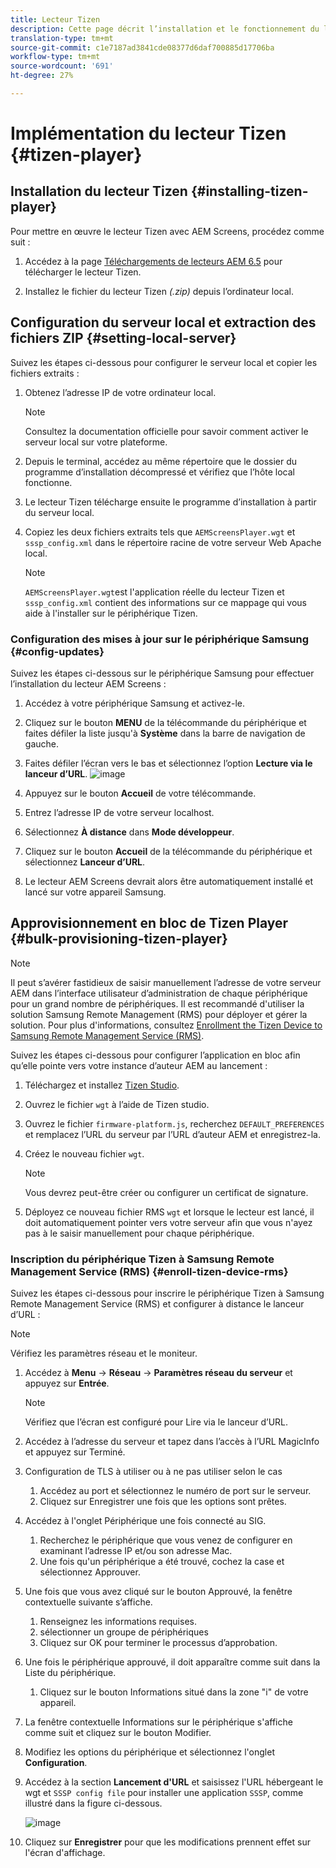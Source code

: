 ```yaml
---
title: Lecteur Tizen
description: Cette page décrit l’installation et le fonctionnement du lecteur Tizen.
translation-type: tm+mt
source-git-commit: c1e7187ad3841cde08377d6daf700885d17706ba
workflow-type: tm+mt
source-wordcount: '691'
ht-degree: 27%

---
```



# Implémentation du lecteur Tizen {#tizen-player}

## Installation du lecteur Tizen {#installing-tizen-player}

Pour mettre en œuvre le lecteur Tizen avec AEM Screens, procédez comme suit :

1. Accédez à la page [Téléchargements de lecteurs AEM 6.5](https://download.macromedia.com/screens/) pour télécharger le lecteur Tizen.

1. Installez le fichier du lecteur Tizen *(.zip)* depuis l’ordinateur local.

## Configuration du serveur local et extraction des fichiers ZIP {#setting-local-server}

Suivez les étapes ci-dessous pour configurer le serveur local et copier les fichiers extraits :

1. Obtenez l’adresse IP de votre ordinateur local.
   >[!NOTE]
   >Consultez la documentation officielle pour savoir comment activer le serveur local sur votre plateforme.

1. Depuis le terminal, accédez au même répertoire que le dossier du programme d’installation décompressé et vérifiez que l’hôte local fonctionne.

1. Le lecteur Tizen télécharge ensuite le programme d’installation à partir du serveur local.

1. Copiez les deux fichiers extraits tels que `AEMScreensPlayer.wgt` et `sssp_config.xml` dans le répertoire racine de votre serveur Web Apache local.

   >[!NOTE]
   >`AEMScreensPlayer.wgt`est l&#39;application réelle du lecteur Tizen et `sssp_config.xml` contient des informations sur ce mappage qui vous aide à l&#39;installer sur le périphérique Tizen.

### Configuration des mises à jour sur le périphérique Samsung {#config-updates}

Suivez les étapes ci-dessous sur le périphérique Samsung pour effectuer l’installation du lecteur AEM Screens :

1. Accédez à votre périphérique Samsung et activez-le.

1. Cliquez sur le bouton **MENU** de la télécommande du périphérique et faites défiler la liste jusqu&#39;à **Système** dans la barre de navigation de gauche.

1. Faites défiler l’écran vers le bas et sélectionnez l’option **Lecture via le lanceur d’URL**.
   ![image](/help/user-guide/assets/tizen/url-launcher.png)

1. Appuyez sur le bouton **Accueil** de votre télécommande.

1. Entrez l’adresse IP de votre serveur localhost.

1. Sélectionnez **À distance** dans **Mode développeur**.

1. Cliquez sur le bouton **Accueil** de la télécommande du périphérique et sélectionnez **Lanceur d’URL**.

1. Le lecteur AEM Screens devrait alors être automatiquement installé et lancé sur votre appareil Samsung.

## Approvisionnement en bloc de Tizen Player {#bulk-provisioning-tizen-player}

>[!NOTE]
>Il peut s’avérer fastidieux de saisir manuellement l’adresse de votre serveur AEM dans l’interface utilisateur d’administration de chaque périphérique pour un grand nombre de périphériques. Il est recommandé d&#39;utiliser la solution Samsung Remote Management (RMS) pour déployer et gérer la solution. Pour plus d&#39;informations, consultez [Enrollment the Tizen Device to Samsung Remote Management Service (RMS)](#enroll-tizen-device-rm).

Suivez les étapes ci-dessous pour configurer l’application en bloc afin qu’elle pointe vers votre instance d’auteur AEM au lancement :

1. Téléchargez et installez [Tizen Studio](https://developer.tizen.org/development/tizen-studio/download).
1. Ouvrez le fichier `wgt` à l’aide de Tizen studio.
1. Ouvrez le fichier `firmware-platform.js`, recherchez `DEFAULT_PREFERENCES` et remplacez l’URL du serveur par l’URL d’auteur AEM et enregistrez-la.
1. Créez le nouveau fichier `wgt`.

   >[!NOTE]
   >Vous devrez peut-être créer ou configurer un certificat de signature.

1. Déployez ce nouveau fichier RMS `wgt` et lorsque le lecteur est lancé, il doit automatiquement pointer vers votre serveur afin que vous n&#39;ayez pas à le saisir manuellement pour chaque périphérique.

### Inscription du périphérique Tizen à Samsung Remote Management Service (RMS) {#enroll-tizen-device-rms}

Suivez les étapes ci-dessous pour inscrire le périphérique Tizen à Samsung Remote Management Service (RMS) et configurer à distance le lanceur d’URL :

>[!NOTE]
>Vérifiez les paramètres réseau et le moniteur.

1. Accédez à **Menu** -> **Réseau** -> **Paramètres réseau du serveur** et appuyez sur **Entrée**.

   >[!NOTE]
   >Vérifiez que l’écran est configuré pour Lire via le lanceur d’URL.

1. Accédez à l’adresse du serveur et tapez dans l’accès à l’URL MagicInfo et appuyez sur Terminé.

1. Configuration de TLS à utiliser ou à ne pas utiliser selon le cas
   1. Accédez au port et sélectionnez le numéro de port sur le serveur.
   1. Cliquez sur Enregistrer une fois que les options sont prêtes.

1. Accédez à l&#39;onglet Périphérique une fois connecté au SIG.
   1. Recherchez le périphérique que vous venez de configurer en examinant l’adresse IP et/ou son adresse Mac.
   1. Une fois qu&#39;un périphérique a été trouvé, cochez la case et sélectionnez Approuver.

1. Une fois que vous avez cliqué sur le bouton Approuvé, la fenêtre contextuelle suivante s’affiche.
   1. Renseignez les informations requises.
   1. sélectionner un groupe de périphériques
   1. Cliquez sur OK pour terminer le processus d’approbation.

1. Une fois le périphérique approuvé, il doit apparaître comme suit dans la Liste du périphérique.
   1. Cliquez sur le bouton Informations situé dans la zone &quot;i&quot; de votre appareil.

1. La fenêtre contextuelle Informations sur le périphérique s&#39;affiche comme suit et cliquez sur le bouton Modifier.

1. Modifiez les options du périphérique et sélectionnez l&#39;onglet **Configuration**.

1. Accédez à la section **Lancement d&#39;URL** et saisissez l&#39;URL hébergeant le wgt et `SSSP config file` pour installer une application `SSSP`, comme illustré dans la figure ci-dessous.

   ![image](/help/user-guide/assets/tizen/rms-9.png)

1. Cliquez sur **Enregistrer** pour que les modifications prennent effet sur l&#39;écran d&#39;affichage.




